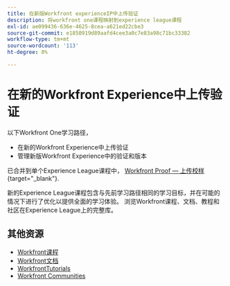 ```yaml
---
title: 在新版Workfront experienceIP中上传验证
description: 将workfront one课程映射到experience league课程
exl-id: ae099436-636e-4625-8cea-a621ed22cbe3
source-git-commit: e1850919d89aafd4cee3a0c7e83a98c71bc33382
workflow-type: tm+mt
source-wordcount: '113'
ht-degree: 0%

---
```


# 在新的Workfront Experience中上传验证

以下Workfront One学习路径，

* 在新的Workfront Experience中上传验证
* 管理新版Workfront Experience中的验证和版本

已合并到单个Experience League课程中， [Workfront Proof — 上传校样](https://experienceleague.adobe.com/?recommended=Workfront-U-1-2022.2.proof){target="_blank"}.

新的Experience League课程包含与先前学习路径相同的学习目标，并在可能的情况下进行了优化以提供全面的学习体验。  浏览Workfront课程、文档、教程和社区在Experience League上的完整库。

## 其他资源

* [Workfront课程](https://experienceleague.adobe.com/?lang=en&amp;Solution=Workfront#courses)
* [Workfront文档](https://experienceleague.adobe.com/docs/workfront.html)
* [WorkfrontTutorials](https://experienceleague.adobe.com/docs/workfront-learn/tutorials-workfront/home.html)
* [Workfront Communities](https://experienceleaguecommunities.adobe.com/t5/workfront/ct-p/workfront)
